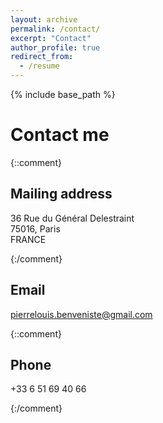 ```yaml
---
layout: archive
permalink: /contact/
excerpt: "Contact"
author_profile: true
redirect_from:
  - /resume
---
```


{% include base_path %}

Contact me 
=====

{::comment}

## Mailing address

  36 Rue du Général Delestraint <br/>
  75016, Paris <br/>
   FRANCE

{:/comment}

   
## Email

  pierrelouis.benveniste@gmail.com

{::comment}

## Phone 

  +33 6 51 69 40 66

{:/comment}

    
